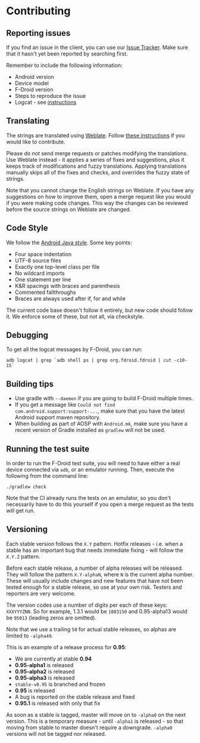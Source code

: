 # Contributing

## Reporting issues

If you find an issue in the client, you can use our [Issue
Tracker](https://gitlab.com/fdroid/fdroidclient/issues). Make sure that it
hasn't yet been reported by searching first.

Remember to include the following information:

* Android version
* Device model
* F-Droid version
* Steps to reproduce the issue
* Logcat - see [instructions](https://f-droid.org/wiki/page/Getting_logcat_messages_after_crash)

## Translating

The strings are translated using [Weblate](https://weblate.org/en/). Follow
[these instructions](https://hosted.weblate.org/engage/f-droid/) if you would
like to contribute.

Please *do not* send merge requests or patches modifying the translations. Use
Weblate instead - it applies a series of fixes and suggestions, plus it keeps
track of modifications and fuzzy translations. Applying translations manually
skips all of the fixes and checks, and overrides the fuzzy state of strings.

Note that you cannot change the English strings on Weblate. If you have any
suggestions on how to improve them, open a merge request like you would if you
were making code changes. This way the changes can be reviewed before the
source strings on Weblate are changed.

## Code Style

We follow the [Android Java style](https://source.android.com/source/code-style.html).
Some key points:

* Four space indentation
* UTF-8 source files
* Exactly one top-level class per file
* No wildcard imports
* One statement per line
* K&R spacings with braces and parenthesis
* Commented fallthroughs
* Braces are always used after if, for and while

The current code base doesn't follow it entirely, but new code should follow
it. We enforce some of these, but not all, via checkstyle.

## Debugging

To get all the logcat messages by F-Droid, you can run:

    adb logcat | grep `adb shell ps | grep org.fdroid.fdroid | cut -c10-15`

## Building tips

* Use gradle with `--daemon` if you are going to build F-Droid multiple times.
* If you get a message like `Could not find com.android.support:support-...`,
  make sure that you have the latest Android support maven repository.
* When building as part of AOSP with `Android.mk`, make sure you have a
  recent version of Gradle installed as `gradlew` will not be used.

## Running the test suite

In order to run the F-Droid test suite, you will need to have either a real device
connected via `adb`, or an emulator running. Then, execute the following from the
command line:

    ./gradlew check

Note that the CI already runs the tests on an emulator, so you don't
necessarily have to do this yourself if you open a merge request as the tests
will get run.

## Versioning

Each stable version follows the `X.Y` pattern. Hotfix releases - i.e. when a
stable has an important bug that needs immediate fixing - will follow the
`X.Y.Z` pattern.

Before each stable release, a number of alpha releases will be released. They
will follow the pattern `X.Y-alphaN`, where `N` is the current alpha number.
These will usually include changes and new features that have not been tested
enough for a stable release, so use at your own risk. Testers and reporters
are very welcome.

The version codes use a number of digits per each of these keys: `XXXYYYZNN`.
So for example, 1.3.1 would be `1003150` and 0.95-alpha13 would be `95013`
(leading zeros are omitted).

Note that we use a trailing `50` for actual stable releases, so alphas are
limited to `-alpha49`.

This is an example of a release process for **0.95**:

* We are currently at stable **0.94**
* **0.95-alpha1** is released
* **0.95-alpha2** is released
* **0.95-alpha3** is released
* `stable-v0.95` is branched and frozen
* **0.95** is released
* A bug is reported on the stable release and fixed
* **0.95.1** is released with only that fix

As soon as a stable is tagged, master will move on to `-alpha0` on the next
version. This is a temporary measure - until `-alpha1` is released - so that
moving from stable to master doesn't require a downgrade. `-alpha0` versions
will not be tagged nor released.
